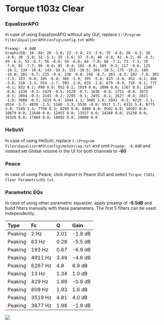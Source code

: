 # Torque t103z Clear

### EqualizerAPO
In case of using EqualizerAPO without any GUI, replace `C:\Program Files\EqualizerAPO\config\config.txt`
with:
```
Preamp: -6.0dB
GraphicEQ: 10 -84; 20 -3.0; 22 -3.4; 23 -3.6; 25 -4.0; 26 -4.2; 28 -4.6; 30 -5.0; 32 -5.3; 35 -5.6; 37 -5.8; 40 -6.0; 42 -6.2; 45 -6.3; 49 -6.5; 52 -6.7; 56 -6.8; 59 -6.8; 64 -7.0; 68 -7.1; 73 -7.3; 78 -7.4; 83 -7.7; 89 -8.0; 95 -8.4; 102 -8.9; 109 -9.2; 117 -9.6; 125 -10.1; 134 -10.4; 143 -10.5; 153 -10.5; 164 -10.5; 175 -10.2; 188 -10.0; 201 -9.7; 215 -9.4; 230 -9.0; 246 -8.7; 263 -8.3; 282 -7.8; 301 -7.3; 323 -6.8; 345 -6.4; 369 -5.9; 395 -5.4; 423 -4.8; 452 -4.2; 484 -3.8; 518 -3.3; 554 -2.7; 593 -2.0; 635 -1.8; 679 -0.9; 726 -0.1; 777 -0.1; 832 0.1; 890 0.0; 952 0.1; 1019 0.0; 1090 0.0; 1167 0.0; 1248 -0.0; 1336 -0.3; 1429 -0.5; 1529 -0.7; 1636 -0.8; 1751 -0.8; 1873 -0.5; 2004 -0.3; 2145 -0.2; 2295 -0.1; 2455 -0.1; 2627 -0.8; 2811 -1.0; 3008 -0.5; 3219 0.4; 3444 1.1; 3685 1.0; 3943 -0.3; 4219 -3.1; 4514 -3.7; 4830 -2.5; 5168 -3.3; 5530 -0.0; 5917 3.7; 6331 5.4; 6775 3.9; 7249 1.3; 7756 0.3; 8299 0.0; 8880 0.0; 9502 0.0; 10167 0.0; 10879 0.0; 11640 0.0; 12455 0.0; 13327 0.0; 14260 0.0; 15258 0.0; 16326 0.0; 17469 0.0; 18692 0.0; 20000 0.0
```

### HeSuVi
In case of using HeSuVi, replace `C:\Program Files\EqualizerAPO\config\HeSuVi\eq.txt` and omit `Preamp:
-6.0dB` and instead set Global volume in the UI for both channels to **-60**

### Peace
In case of using Peace, click *Import* in Peace GUI and select `Torque t103z Clear ParametricEQ.txt`.

### Parametric EQs
In case of using other parametric equalizer, apply preamp of **-6.5dB** and build filters manually with
these parameters. The first 5 filters can be used independently.

| Type    | Fc      |    Q | Gain    |
|:--------|:--------|:-----|:--------|
| Peaking | 2 Hz    | 2.01 | -1.8 dB |
| Peaking | 63 Hz   | 0.28 | -5.5 dB |
| Peaking | 193 Hz  | 0.67 | -6.9 dB |
| Peaking | 4911 Hz | 3.49 | -4.6 dB |
| Peaking | 6267 Hz | 4.8  | 6.9 dB  |
| Peaking | 13 Hz   | 1.34 | 1.0 dB  |
| Peaking | 429 Hz  | 1.89 | -0.9 dB |
| Peaking | 808 Hz  | 1.93 | 1.6 dB  |
| Peaking | 3519 Hz | 4.81 | 4.0 dB  |
| Peaking | 3677 Hz | 1.98 | -1.9 dB |

![](https://raw.githubusercontent.com/jaakkopasanen/AutoEq/master/results/innerfidelity/sbaf-serious/Torque%20t103z%20Clear/Torque%20t103z%20Clear.png)
